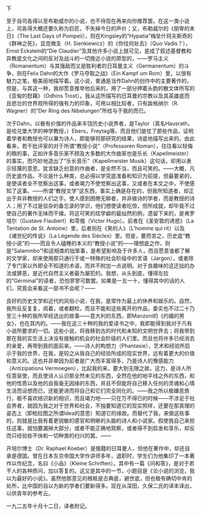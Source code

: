 下

  

至于自司各得以至布勒威尔的小说，也不待现在再来向你推荐罢。在这一类小说上，司各得大概还要久称为巨匠，不失掉今日的声价；又，布勒威尔的《朋卑的末日》（The Last Days of Pompeii），则在Kingsley的“Hypatia”梅垒什珂夫斯奇的《群神之死》，显克微支（H. Sienkiewicz）的《你往何处去》（Quo Vadis？），Ernst Eckstein的“Die Claudier”及其他许多小说上就可见，是成了叙述基督教和异教底文化之间的反对及战斗的一切挽近小说的原型的，——罗马主义（Romanentum）与其强敌而又是胜利者的日耳曼主义（Germanentum）的斗争，则在Felix Dahn的大作《罗马夺取之战》（Ein Kampf um Rom）里，以很有魅力之笔，极美丽地描写着。这小说，普通是当作Dahn的创作中的主要著作的，但是，与其这一种，我却愿意推举他后来的，用了一部分押着头韵的散文体所写的《亚甸的慰藉》（Odhins Trost）。我从这所描写的日耳曼的宗教以及其英雄底而且悲壮的世界观所得的强有力的印象，可用以相比较者，只有跋格纳尔（R. Wagner）的“Der Ring des Nibelungen”所给与于我的而已。

次于Dahn，以极有价值的作品来丰饶历史小说界者，是Taylor（真名Hausrath，是哈兑堡大学的神学教授，）Ebers，Freytag等。而且他们是仗了那些作品，证明着学者和教授也可以兼为诗人，即能够将那研究的结果，诗底地描写出来的。由此看来，若干批评家的对于所谓“教授小说”（Professoren Roman），往往看以轻侮的眼的事，正如许多音乐家不顾及大多数的大作曲家也是乐长（Kapellmeister）的事实，而巧妙地造出了“乐长音乐”（Kapellmeister Musik）这句话，却用以表示轻蔑的意思，犹言缺乏创意的作曲者，是全然不当，而且可笑的。——大概，凡历史底作品，不论是什么种类，总必得以学究底准备和知识为前提，但最要紧的，是使读者全不觉察出这事，或者竭力不使觉察出这事，又或者在本文之中，不使感知了这事。——所谓“教授文学”这东西，事实上确是存在的，但我所知道者，却正出于并非教授的人们之手。使人感到困倦无聊者，并非做诗的学者，而是教授的诗人；用了不过是驳杂的备忘录的学识，他们想使读者吃惊，但所成就，却毕竟不过使自己的著作无味而干燥。将这可笑的炫学癖的最灿然的例，遗留下来的，是弗罗培尔（Gustave Flaubert）和雩俄（Victor Hugo）。前者在《圣安敦的诱惑》（La Tentation de St. Antoine）里，后者则在《笑的人》（L’homme qui rit）以及《诸世纪的传说》（La Légende des Siècles）里。但是，要而言之，历史底“教授小说”的——而且令人磕睡的本义的“教授小说”的——理想底之作，则是“Salammbo”!和这相类的拙笨事，是希望影响及于许多人，而且愿意谁都了解的文学家，却来使用那只通行于或一特殊的社会阶级中的言语（Jargon），或者除了专门家以外即全不知道的术语，而并不附加一点说明。对于良趣味的这迂拙的办法或罪恶，是近代自然主义者最为屡犯的。我想，从头到底，懂得左拉的“Gérminal”的读者，恐怕寥寥可数罢。如果是一五一十，懂得其中的话的人们，究竟会来看这一部书不会呢？——

良好的历史文学和近代的风俗小说，在我，是常作为最上的休养和娱乐的。自然，我所反反复复，阅着，或者翻检，而且不能和这些离开的作品，委实也不过二十乃至三十种的我所早经选出的故事——意大利的东西，即Manzoni的《约婚的男女》，也在其内的。——我在这三十种的我的爱读书之中，我即能得到我对于凡有小说所要求的一切。这些小说，将我移到古的时代和未知的文明世界去；将我带到那在我的实生活上决没有接触的机会的社会阶级的人们里。而且也将许多已经消去的亲爱，再带到我的面前来。——诗人的构想力（Phantasie），艺术和经验所启示于我的世界，在我，是较之从我自己的经验所成的现实世界，远有着更大的价值和意义的。这也并非单因为前者是广大而丰富得多，乃是诗人的豫感能力（Antizipations Vermoegen），比起我的来，要大到无限之故。这力，是诗人所任意驱使，而且使诗人认识那全然未见的东西，全然在他的地平线之外的东西，和他的性质以及他的自我毫无因缘的东西，并且不但能将自己移入任何的灵魂和心情生活而设想而已，还能更进而将自己和它们完全同化的。——我之所以极嫌恶旅行，极不喜欢结识新的相识，而且竭力地——只在万不得已的时候——不涉足于社会界者，就因为我之对于世界和社会，不独要知道它的现实照样，还要在那真理的姿态上（即柏拉图之所谓Idea的意思）知道它的缘故。而替代了我，来做这些事的，则就是比我有着更锐敏的感官和明晰的头脑的诗人和小说家。假使我自己来担任这事，就怕要漏掉大部分，或者不能正确地观察，或者得不到启发和享乐，却反而只经验些不快和一切种类的扫兴的罢。——

开培尔博士（Dr. Raphael Koeber）是俄籍的日耳曼人，但他在著作中，却还自承是德国。曾在日本东京帝国大学作讲师多年，退职时，学生们为他集印了一本著作以作纪念，名曰《小品》（Kleine Schriften）。其中有一篇《问和答》，是对于若干人的各种质问，加以答复的。这又是其中的一节，小题目是《论小说的浏览，我以为最好的小说》。虽然他那意见的根柢是古典底，避世底，但也极有确切中肯的处所，比中国的自以为新的学者们要新得多。现在从深田，久保二氏的译本译出，以供青年的参考云。

一九二五年十月十二日，译者附记。